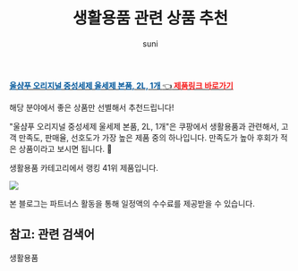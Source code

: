 ﻿---
layout: post
title:  "생활용품 관련 상품 추천" 
author: suni
categories: [ 생활용품 ]
tags: []
image: https://static.coupangcdn.com/image/retail/images/153241411040525-3d3c2b26-5e73-4690-8c2c-e1be590d6936.jpg 
description: "쿠팡에서 관련 상품으로 가장 고객 선호도가 높은 제품 중 하나입니다."
---
<a href="https://link.coupang.com/re/AFFSDP?lptag=AF5011742&pageKey=339884278&itemId=362731&vendorItemId=3000268849&traceid=V0-113-5efa29bf6175afa5"><b><font color='#01579B'>울샴푸 오리지널 중성세제 울세제 본품, 2L, 1개 </font></b>👈<b><font color='#f71919'> 제품링크 바로가기</font></b></a>

해당 분야에서 좋은 상품만 선별해서 추천드립니다!

"울샴푸 오리지널 중성세제 울세제 본품, 2L, 1개"은 쿠팡에서 생활용품과 관련해서, 고객 만족도, 판매율, 선호도가 가장 높은 제품 중의 하나입니다.
만족도가 높아 후회가 적은 상품이라고 보시면 됩니다. 🙂

생활용품 카테고리에서 랭킹  41위 제품입니다. 

<a href="https://link.coupang.com/re/AFFSDP?lptag=AF5011742&pageKey=339884278&itemId=362731&vendorItemId=3000268849&traceid=V0-113-5efa29bf6175afa5"> <img src="https://static.coupangcdn.com/image/retail/images/153241411040525-3d3c2b26-5e73-4690-8c2c-e1be590d6936.jpg"></a>

본 블로그는 파트너스 활동을 통해 일정액의 수수료를 제공받을 수 있습니다.

## 참고: 관련 검색어    
생활용품
